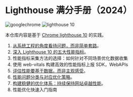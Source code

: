 # Lighthouse 满分手册（2024）

![googlechrome](https://img.shields.io/badge/Google_Chrome-4285F4?logo=googlechrome&labelColor=263238)
![lighthouse 10](https://img.shields.io/badge/Lighthouse_10-F44B21?logo=lighthouse&labelColor=263238)

本仓库内容是基于 [Chrome lighthouse 10](https://developer.chrome.com/docs/lighthouse/performance/performance-scoring?hl=zh-cn) 的实践。

1. [从系统工程的角度看待问题，而非简单套路](./docs/reassessing-fe-performance-ptimization.md)。
2. [深入 Lighthouse 10 的五大性能指标](./docs/understanding-lighthouse-10-five-key-metrics.md)。
3. 性能指标采集方法的选择：如何针对不同场景优化数据收集
4. 使用 web-vitals 构建高效的性能指标上报 SDK，WebAPIs
5. [评估性能要基于数据，而非主观感受](./docs/collecting-lighthouse-metrics-best-practices.md)。
6. [性能问题分类与对应优化策略](./docs/performance-issue-types-optimization-strategies.md)。
7. [构建稳健的优化体系：持续保持网站卓越性能]()。
8. 性能优化快速入门指南
